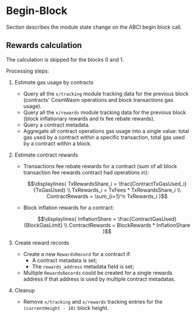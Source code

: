 <!--
order: 4
-->

# Begin-Block

Section describes the module state change on the ABCI begin block call.

## Rewards calculation

The calculation is skipped for the blocks 0 and 1.

Processing steps:

1. Estimate gas usage by contracts

   * Query all the `x/tracking` module tracking data for the previous block (contracts' CosmWasm operations and block transactions gas usage).
   * Query all the `x/rewards` module tracking data for the previous block (block inflationary rewards and tx fee rebate rewards).
   * Query a contract metadata.
   * Aggregate all contract operations gas usage into a single value: total gas used by a contract within a specific transaction, total gas used by a contract within a block.

2. Estimate contract rewards

   * Transactions fee rebate rewards for a contract (sum of all block transaction fee rewards contract had operations in):
     
     $$\displaylines{
     TxRewardsShare_i = \frac{ContractTxGasUsed_i}{TxGasUsed} \\
     TxRewards_i = TxFees * TxRewardsShare_i \\
     ContractRewards = \sum_{i=1}^n TxRewards_i
     }$$

   * Block inflation rewards for a contract:
     
     $$\displaylines{
     InflationShare = \frac{ContractGasUsed}{BlockGasLimit} \\
     ContractRewards = BlockRewards * InflationShare
     }$$

3. Create reward records

   * Create a new `RewardsRecord` for a contract if:
     * A contract metadata is set;
     * The `rewards_address` metadata field is set;
   * Multiple `RewardsRecords` could be created for a single rewards address if that address is used by multiple contract metadatas.

4. Cleanup

   * Remove `x/tracking` and `x/rewards` tracking entries for the `(currentHeight - 10)` block height.

